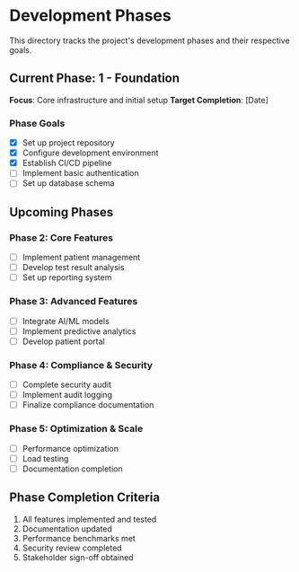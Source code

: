 # Development Phases

This directory tracks the project's development phases and their respective goals.

## Current Phase: 1 - Foundation
**Focus**: Core infrastructure and initial setup
**Target Completion**: [Date]

### Phase Goals
- [x] Set up project repository
- [x] Configure development environment
- [x] Establish CI/CD pipeline
- [ ] Implement basic authentication
- [ ] Set up database schema

## Upcoming Phases

### Phase 2: Core Features
- [ ] Implement patient management
- [ ] Develop test result analysis
- [ ] Set up reporting system

### Phase 3: Advanced Features
- [ ] Integrate AI/ML models
- [ ] Implement predictive analytics
- [ ] Develop patient portal

### Phase 4: Compliance & Security
- [ ] Complete security audit
- [ ] Implement audit logging
- [ ] Finalize compliance documentation

### Phase 5: Optimization & Scale
- [ ] Performance optimization
- [ ] Load testing
- [ ] Documentation completion

## Phase Completion Criteria
1. All features implemented and tested
2. Documentation updated
3. Performance benchmarks met
4. Security review completed
5. Stakeholder sign-off obtained
